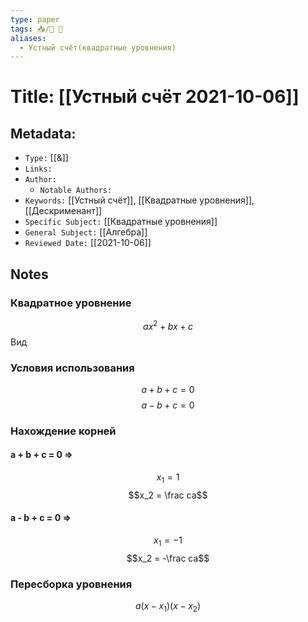 ```yaml
---
type: paper
tags: 📥️/📜️ 🔢
aliases:
  - Устный счёт(квадратные уровнения)
---
```




# Title: **[[Устный счёт 2021-10-06]]**


## Metadata:

- `Type:` [[&]]
- `Links:`
- `Author:`
	- `Notable Authors:` 
- `Keywords:` [[Устный счёт]], [[Квадратные уровнения]], [[Дескрименант]]
- `Specific Subject:` [[Квадратные уровнения]]
- `General Subject:` [[Алгебра]]
- `Reviewed Date:` [[2021-10-06]]

## Notes

### Квадратное уровнение
$$ax^2 + bx + c$$
Вид

### Условия использования
$$a + b + c = 0$$$$a - b + c = 0$$

### Нахождение корней
#### a + b + c = 0 => 
$$x_1 = 1$$ $$x_2 = \frac ca$$

#### a - b + c = 0 => 
$$x_1 = -1$$ $$x_2 = -\frac ca$$

### Пересборка уровнения
$$a(x - x_1)(x - x_2)$$